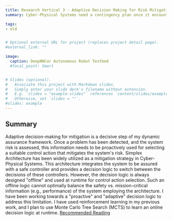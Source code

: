 ```yaml
---
title: Research Vertical 3 - Adaptive Decision Making for Risk Mitigation of Autonomous Systems
summary: Cyber-Physical Systems need a contingency plan once it encounters high risk because of operational hazards.

tags:
- old


# Optional external URL for project (replaces project detail page).
#external_link: ""

image:
  caption: DeepNNCar Autonomous Robot Testbed
  #focal_point: Smart


# Slides (optional).
#   Associate this project with Markdown slides.
#   Simply enter your slide deck's filename without extension.
#   E.g. `slides = "example-slides"` references `content/slides/example-slides.md`.
#   Otherwise, set `slides = ""`.
#slides: example
---
```


## Summary
Adaptive decision-making for mitigation is a decisive step of my dynamic assurance framework. Once a problem has been detected, and the system risk is assessed, this information needs to be proactively used for selecting a suitable control action that mitigates the system's risk. Simplex Architecture has been widely utilized as a mitigation strategy in Cyber-Physical Systems. This architecture integrates the system to be assured with a safe controller and provides a decision logic to switch between the decisions of these controllers. However, the decision logic is always designed "offline" and used at runtime for control action selection. Such an offline logic cannot optimally balance the safety vs. mission-critical information (e.g., performance) of the system employing the architecture. I have been working towards a "proactive" and "adaptive" decision logic to address this limitation. I have used reinforcement learning in my previous work, and I plan to use Monte Carlo Tree Search (MCTS) to learn an online decision logic at runtime. [Recommended Reading](https://www.sciencedirect.com/science/article/abs/pii/S1383762120300540)
